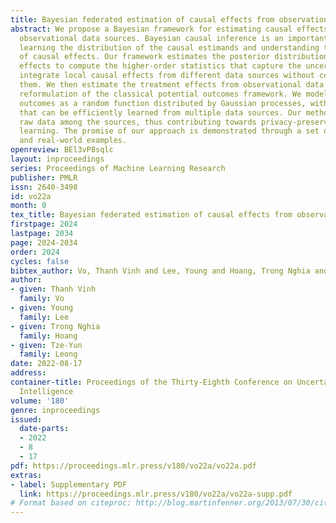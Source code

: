 ```yaml
---
title: Bayesian federated estimation of causal effects from observational data
abstract: We propose a Bayesian framework for estimating causal effects from federated
  observational data sources. Bayesian causal inference is an important approach to
  learning the distribution of the causal estimands and understanding the uncertainty
  of causal effects. Our framework estimates the posterior distributions of the causal
  effects to compute the higher-order statistics that capture the uncertainty. We
  integrate local causal effects from different data sources without centralizing
  them. We then estimate the treatment effects from observational data using a non-parametric
  reformulation of the classical potential outcomes framework. We model the potential
  outcomes as a random function distributed by Gaussian processes, with defining parameters
  that can be efficiently learned from multiple data sources. Our method avoids exchanging
  raw data among the sources, thus contributing towards privacy-preserving causal
  learning. The promise of our approach is demonstrated through a set of simulated
  and real-world examples.
openreview: BEl3vP8sqlc
layout: inproceedings
series: Proceedings of Machine Learning Research
publisher: PMLR
issn: 2640-3498
id: vo22a
month: 0
tex_title: Bayesian federated estimation of causal effects from observational data
firstpage: 2024
lastpage: 2034
page: 2024-2034
order: 2024
cycles: false
bibtex_author: Vo, Thanh Vinh and Lee, Young and Hoang, Trong Nghia and Leong, Tze-Yun
author:
- given: Thanh Vinh
  family: Vo
- given: Young
  family: Lee
- given: Trong Nghia
  family: Hoang
- given: Tze-Yun
  family: Leong
date: 2022-08-17
address:
container-title: Proceedings of the Thirty-Eighth Conference on Uncertainty in Artificial
  Intelligence
volume: '180'
genre: inproceedings
issued:
  date-parts:
  - 2022
  - 8
  - 17
pdf: https://proceedings.mlr.press/v180/vo22a/vo22a.pdf
extras:
- label: Supplementary PDF
  link: https://proceedings.mlr.press/v180/vo22a/vo22a-supp.pdf
# Format based on citeproc: http://blog.martinfenner.org/2013/07/30/citeproc-yaml-for-bibliographies/
---
```

